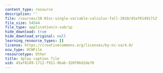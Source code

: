```yaml
---
content_type: resource
description: ''
file: /courses/18-01sc-single-variable-calculus-fall-2010/45af81491712f9119bab320706d2de78_BSAA0akmPEU.srt
file_size: 54544
file_type: application/x-subrip
hide_download: true
hide_download_original: null
learning_resource_types: []
license: https://creativecommons.org/licenses/by-nc-sa/4.0/
ocw_type: OCWFile
resourcetype: Other
title: 3play caption file
uid: 45af8149-1712-f911-9bab-320706d2de78
---
```

